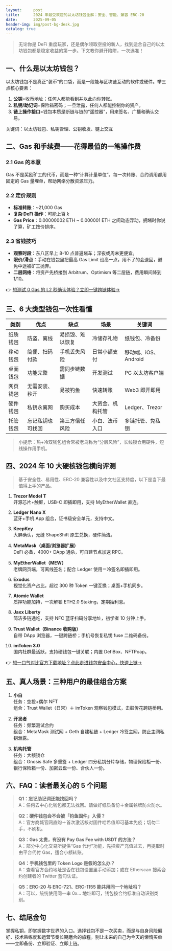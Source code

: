 ```yaml
---
layout:     post
title:      2024 年最受欢迎的以太坊钱包全解：安全、智能、兼容 ERC-20
date:       2025-09-05
header-img: img/post-bg-desk.jpg
catalog: true
---
```


> 无论你是 DeFi 重度玩家，还是偶尔领取空投的新人，找到适合自己的以太坊钱包都是稳定收益的第一步。下文教你避开陷阱，一次选准！

## 一、什么是以太坊钱包？

以太坊钱包不是真正“装币”的口袋，而是一段能与区块链互动的软件或硬件。举三点核心要素：

1. **公钥**=收币地址；任何人都能看到并以此向你转账。  
2. **私钥/助记词**=保险箱密码；一旦泄露，任何人都能控制你的资产。  
3. **链上操作接口**=钱包本质是断链与链的“遥控器”，用来签名、广播和确认交易。

关键词：以太坊钱包、私钥管理、公钥收发、链上交互

## 二、Gas 和手续费——花得最值的一笔操作费

### 2.1 Gas 的本意  
Gas 不是奖励矿工的代币，而是一种“计算计量单位”。每一次转账、合约调用都用固定的 Gas 量埋单，帮助网络分散资源压力。

### 2.2 定价规则
- **标准转账**：~21,000 Gas  
- **复杂 DeFi 操作**：可能上百 *k*  
- **Gas Price**：0.00000002 ETH ~ 0.000001 ETH 之间动态浮动，拥堵时你说了算，矿工按价排序。

### 2.3 省钱技巧
- **观察时段**：东八区早上 8-10 点普遍堵车；深夜或周末更便宜。  
- **限价/滑点**：手动在钱包里把最高 Gas Limit 设高一点，用不了的会退回，避免中途被矿工抛弃。  
- **二层网络**：将资产先桥接到 Arbitrum、Optimism 等二层链，费用瞬间降到 1/10。

👉 [想测试 0 Gas 的 L2 秒确认体验？立即一键跨链体验→](https://okxdog.com/)

## 三、6 大类型钱包一次性看懂

| 类别 | 优点 | 缺点 | 场景 | 关键词 |
|------|------|------|------|--------|
| 纸质钱包 | 防盗、离线 | 易损毁、难以恢复 | 冷储存礼物 | 纸钱包、冷备份 |
| 移动钱包 | 简便、扫码付款 | 手机丢失风险 | 日常小额支付 | 移动端、iOS、Android |
| 桌面钱包 | 功能完整 | 需同步链数据 | 开发测试 | PC 以太坊客户端 |
| 网页钱包 | 无需安装、秒开 | 易被钓鱼 | 快速转账 | Web3 即开即用 |
| 硬件钱包 | 私钥永离网 | 购买成本 |大资金、机构托管 | Ledger、Trezor |
| 托管钱包 | 忘记私钥也可找回 | 第三方信任风险 | 小白、法币入口 | 多链托管、免私钥 |

> 小提示：热+冷双钱包组合常被老鸟称为“分层风险”，长线锁仓用硬件，短线操作用手机。

## 四、2024 年 10 大硬核钱包横向评测

> 基于安全性、易用性、ERC-20 兼容性以及中文社区支持度，以下是当下最值得上手的产品。

1. **Trezor Model T**  
   开源芯片+触屏，USB-C 即插即用，支持 MyEtherWallet 直连。  

2. **Ledger Nano X**  
   蓝牙+手机 App 组合，证书级安全单元，支持中文。  

3. **KeepKey**  
   大屏确认，无缝 ShapeShift 原生兑换，硬件简洁。  

4. **MetaMask（桌面/浏览器扩展）**  
   DeFi 必备，4000+ DApp 通杀，可自建节点加速 RPC。  

5. **MyEtherWallet（MEW）**  
   老牌网页端，可离线签名；配合 Ledger 使用＝冷签名即插即用。  

6. **Exodus**  
   视觉化资产占比，超过 300 种 Token 一键互换；桌面+手机同步。  

7. **Atomic Wallet**  
   质押功能加持，一次解锁 ETH2.0 Staking，定期抽利息。  

8. **Jaxx Liberty**  
   简洁多链通吃，支持 NFC 蓝牙扫码分享地址，初学者 10 分钟上手。  

9. **Trust Wallet（Binance 收购版）**  
   自带 DApp 浏览器，一键跨链桥；手机号恢复私钥 fuse 二维码备份。  

10. **imToken 3.0**  
    国内社群最活跃，支持硬钱包一键关联；内置 DefiBox、NFTPoap。

👉 [想一口气对比官方下载地址？点此走进钱包安全中心，快速上链→](https://okxdog.com/)

## 五、真人场景：三种用户的最佳组合方案

1. **小白**  
   任务：空投+偶尔 NFT  
   组合：Trust Wallet（日常）＋ imToken 观察钱包模式，击鼓传花跨链桥用。

2. **开发者**  
   任务：频繁测试合约  
   组合：MetaMask 测试网 + Geth 自建私链 + Ledger 冷签主网，防止主网私钥泄露。

3. **机构托管**  
   任务：大额锁仓  
   组合：Gnosis Safe 多重签 + Ledger 四分私钥分片存储，物理保险柜一份、银行保险箱一份、加密云盘一份、合伙人一份。

## 六、FAQ：读者最关心的 5 个问题

> **Q1：忘记助记词还能找回吗？**  
A：任何去中心化钱包都无法找回。请做好纸质备份＋金属铭牌防火防水。

> **Q2：硬件钱包会不会被「钓鱼固件」入侵？**  
A：官方商城官网直购＋首次激活核对固件哈希值即可基本免疫；切勿二手，不刷机。

> **Q3：Gas 太贵，有没有 Pay Gas Fee with USDT 的方法？**  
A：部分中心化交易所提供“Gas 代付”功能，先把资产充值过去，再提取时由平台代付 Gas，适合小额转账。

> **Q4：手机钱包里的 Token Logo 是假的怎么办？**  
A：查看官方合约地址是否在钱包设置里手动添加；或在 Etherscan 搜索合约创建者的 Twitter 蓝勾认证。

> **Q5：ERC-20 与 ERC-721、ERC-1155 能共用同一个地址吗？**  
A：可以，统统使用同一串 0x… 地址即可，钱包按合约标准自动识别类别。

## 七、结尾金句

掌握私钥，即掌握数字世界的入口。选择钱包不是一次买卖，而是与自身风险偏好、技术熟练度和运营节奏长期磨合的旅程。别让未来的自己为今天的懒惰买单——立即备份、立即验证、立即上链。